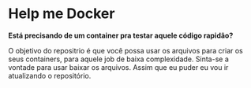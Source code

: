 # Help me Docker  
  
__Está precisando de um container pra testar aquele código rapidão?__  
  
O objetivo do repositrio é que você possa usar os arquivos para criar os seus containers, para aquele job de baixa complexidade.
Sinta-se a vontade para usar baixar os arquivos. Assim que eu puder eu vou ir atualizando o repositório.


